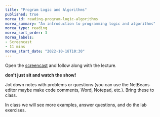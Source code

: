 ```yaml
---
title: "Program Logic and Algorithms"
published: true
morea_id: reading-program-logic-algorithms
morea_summary: "An introduction to programming logic and algorithms"
morea_type: reading
morea_sort_order: 3
morea_labels:
- Screencast
- 11 mins
morea_start_date: "2022-10-18T10:30"
---
```

Open the [screencast](https://youtu.be/qiKnL4R4m-M) and follow along with the lecture. 

**don't just sit and watch the show!**

Jot down notes with problems or questions (you can use the NetBeans editor maybe make code comments, Word, Notepad, etc.). Bring these to class.

In class we will see more examples, answer questions, and do the lab exercises. 